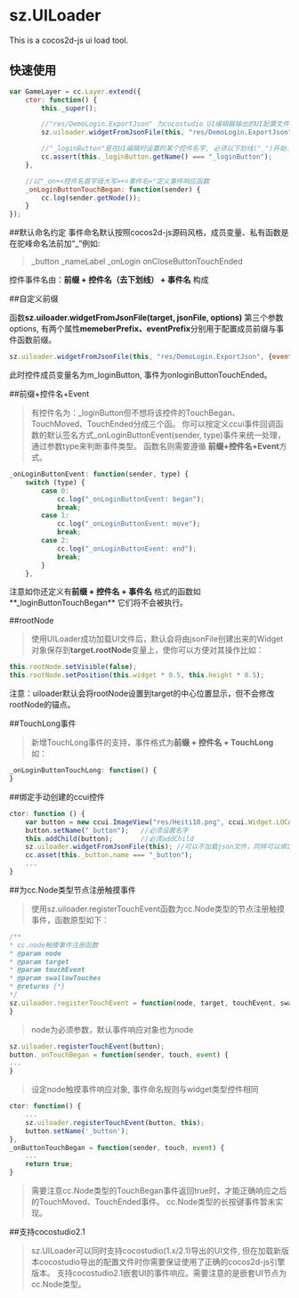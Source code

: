 sz.UILoader
========

This is a cocos2d-js ui load tool.

## 快速使用
```javascript
var GameLayer = cc.Layer.extend({
    ctor: function() {
		this._super();

		//"res/DemoLogin.ExportJson" 为cocostudio UI编辑器输出的UI配置文件,
		sz.uiloader.widgetFromJsonFile(this, "res/DemoLogin.ExportJson");

		//"_loginButton"是在UI编辑时设置的某个控件名字, 必须以下划线("_")开始.
		cc.assert(this._loginButton.getName() === "_loginButton");
	},

    //以"_on+<控件名首字母大写>+<事件名>"定义事件响应函数
	_onLoginButtonTouchBegan: function(sender) {
	    cc.log(sender.getNode());
	}
});
```

##默认命名约定
事件命名默认按照cocos2d-js源码风格，成员变量、私有函数是在驼峰命名法前加“_”例如:

>_button
>_nameLabel
>_onLogin
>onCloseButtonTouchEnded

控件事件名由：**前缀 + 控件名（去下划线） + 事件名** 构成 	

##自定义前缀
	
函数**sz.uiloader.widgetFromJsonFile(target, jsonFile, options)**
第三个参数options, 有两个属性**memeberPrefix、eventPrefix**分别用于配置成员前缀与事件函数前缀。 
```javascript
sz.uiloader.widgetFromJsonFile(this, "res/DemoLogin.ExportJson", {eventPerfix:"on", memberPrefix:"m_"} );
```
此时控件成员变量名为m_loginButton, 事件为onloginButtonTouchEnded。

##前缀+控件名+Event
>有控件名为：_loginButton但不想将该控件的TouchBegan、TouchMoved、TouchEnded分成三个函。
你可以按定义ccui事件回调函数的默认签名方式_onLoginButtonEvent(sender, type)事件来统一处理，
通过参数type来判断事件类型。
函数名则需要遵循 **前缀+控件名+Event**方式。
```javascript
_onLoginButtonEvent: function(sender, type) {
    switch (type) {
		case 0:
			cc.log("_onLoginButtonEvent: began");
			break;
		case 1:
			cc.log("_onLoginButtonEvent: move");
			break;
		case 2:
			cc.log("_onLoginButtonEvent: end");
			break;
		}
	},
```

注意如你还定义有**前缀 + 控件名 + 事件名** 格式的函数如**_loginButtonTouchBegan** 它们将不会被执行。

##rootNode
>使用UILoader成功加载UI文件后，默认会将由jsonFile创建出来的Widget对象保存到**target.rootNode**变量上，使你可以方便对其操作比如：
```javascript
this.rootNode.setVisible(false);
this.rootNode.setPosition(this.widget * 0.5, this.height * 0.5);
```
注意：uiloader默认会将rootNode设置到target的中心位置显示，但不会修改rootNode的锚点。

##TouchLong事件
>新增TouchLong事件的支持，事件格式为**前缀 + 控件名 + TouchLong** 如：
```javascript
_onLoginButtonTouchLong: function() {
}
```

##绑定手动创建的ccui控件

```javascript
ctor: function () {
    var button = new ccui.ImageView("res/Heiti10.png", ccui.Widget.LOCAL_TEXTURE);
    button.setName("_button");   //必须设置名字
    this.addChild(button);       //必须addChild
    sz.uiloader.widgetFromJsonFile(this); //可以不加载json文件，同样可以绑定你手动创建的ccui控件
    cc.asset(this._button.name === "_button");
    ...
}
```

##为cc.Node类型节点注册触摸事件

>使用sz.uiloader.registerTouchEvent函数为cc.Node类型的节点注册触摸事件，函数原型如下：
                        
```javascript
/**                                                                                 
* cc.node触摸事件注册函数                                                                  
* @param node                                                               
* @param target                                                                    
* @param touchEvent                                                                
* @param swallowTouches                                                            
* @returns {*}                                                                     
*/
sz.uiloader.registerTouchEvent = function(node, target, touchEvent, swallowTouches) {
}
```

>node为必须参数，默认事件响应对象也为node
```javascript
sz.uiloader.registerTouchEvent(button);
button._onTouchBegan = function(sender, touch, event) {
...
}
```

>设定node触摸事件响应对象, 事件命名规则与widget类型控件相同
```javascript
ctor: function() {
    ...
    sz.uiloader.registerTouchEvent(button, this);
    button.setName('_button');
},
_onButtonTouchBegan = function(sender, touch, event) {
    ...
    return true;
}
```

>需要注意cc.Node类型的TouchBegan事件返回true时，才能正确响应之后的TouchMoved、TouchEnded事件。
cc.Node类型的长按键事件暂未实现。


##支持cocostudio2.1

>sz.UILoader可以同时支持cocostudio(1.x/2.1)导出的UI文件, 
但在加载新版本cocostudio导出的配置文件时你需要保证使用了正确的cocos2d-js引擎版本。
>支持cocostudio2.1嵌套UI的事件响应。需要注意的是嵌套UI节点为cc.Node类型。
